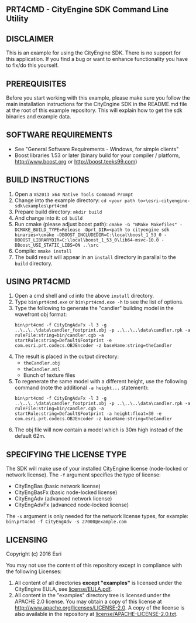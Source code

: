 PRT4CMD - CityEngine SDK Command Line Utility
---------------------------------------------


DISCLAIMER
----------

This is an example for using the CityEngine SDK. There is no support for this application. 
If you find a bug or want to enhance functionality you have to fix/do this yourself.


PREREQUISITES
-------------

Before you start working with this example, please make sure you follow
the main installation instructions for the CityEngine SDK in the
README.md file at the root of this example repository. This will 
explain how to get the sdk binaries and example data.


SOFTWARE REQUIREMENTS
---------------------

- See "General Software Requirements - Windows, for simple clients"
- Boost libraries 1.53 or later (binary build for your compiler / platform, http://www.boost.org or
  http://boost.teeks99.com)


BUILD INSTRUCTIONS
------------------

1. Open a `VS2013 x64 Native Tools Command Prompt`
1. Change into the example directory: `cd <your path to>\esri-cityengine-sdk\examples\prt4cmd`
1. Prepare build directory: `mkdir build`
1. And change into it: `cd build`
1. Run cmake (please adjust boost path): `cmake -G "NMake Makefiles" -DCMAKE_BUILD_TYPE=Release -Dprt_DIR=<path to cityengine sdk binaries>\cmake -DBOOST_INCLUDEDIR=C:\local\boost_1_53_0 -DBOOST_LIBRARYDIR=C:\local\boost_1_53_0\lib64-msvc-10.0 -DBoost_USE_STATIC_LIBS=ON ..\src`
1. Compile: `nmake install`
1. The build result will appear in an `install` directory in parallal to the `build` directory.


USING PRT4CMD
-------------

1. Open a cmd shell and `cd` into the above `install` directory.
1. Type `bin\prt4cmd.exe` or `bin\prt4cmd.exe -h` to see the list of options.
1. Type the following to generate the "candler" building model in the wavefront obj format:
   ```
   bin\prt4cmd -f CityEngAdvFx -l 3 -g ..\..\..\data\candler_footprint.obj -p ..\..\..\data\candler.rpk -a ruleFile:string=bin/candler.cgb -a startRule:string=Default$Footprint -e com.esri.prt.codecs.OBJEncoder -z baseName:string=theCandler
   ```
1. The result is placed in the output directory:
   - `theCandler.obj`
   - `theCandler.mtl`
   - Bunch of texture files
1. To regenerate the same model with a different height, use the following command (note the additional `-a height...` statement):
   ```
   bin\prt4cmd -f CityEngAdvFx -l 3 -g ..\..\..\data\candler_footprint.obj -p ..\..\..\data\candler.rpk -a ruleFile:string=bin/candler.cgb -a startRule:string=Default$Footprint -a height:float=30 -e com.esri.prt.codecs.OBJEncoder -z baseName:string=theCandler
   ```
1. The obj file will now contain a model which is 30m high instead of the default 62m.


SPECIFYING THE LICENSE TYPE
---------------------------

The SDK will make use of your installed CityEngine license (node-locked or network license).
The `-f` argument specifies the type of license:
- CityEngBas (basic network license)
- CityEngBasFx (basic node-locked license)
- CityEngAdv (advanced network license)
- CityEngAdvFx (advanced node-locked license)

The `-s` argument is only needed for the network license types, for example: 
`bin\prt4cmd -f CityEngAdv -s 27000@example.com`


LICENSING
---------

Copyright (c) 2016 Esri

You may not use the content of this repository except in compliance with the following Licenses:
  1. All content of all directories **except "examples"** is licensed under the CityEngine EULA, see [license/EULA.pdf](license/EULA.pdf).
  2. All content in the "examples" directory tree is licensed under the APACHE 2.0 license. You may obtain a copy of this license at http://www.apache.org/licenses/LICENSE-2.0. A copy of the license is also available in the repository at [license/APACHE-LICENSE-2.0.txt](license/APACHE-LICENSE-2.0.txt).

